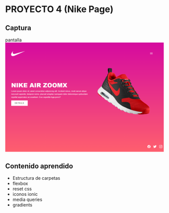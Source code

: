 # PROYECTO 4 (Nike Page)

## Captura

pantalla
![captura](./assets/thumbnail.png)

## Contenido aprendido

- Estructura de carpetas
- flexbox
- reset css
- iconos ionic
- media queries
- gradients
